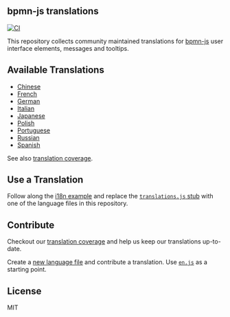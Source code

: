 ## bpmn-js translations

[![CI](https://github.com/bpmn-io/bpmn-js-i18n/actions/workflows/CI.yml/badge.svg)](https://github.com/bpmn-io/bpmn-js-i18n/actions/workflows/CI.yml)

This repository collects community maintained translations for [bpmn-js](https://github.com/bpmn-io/bpmn-js) user interface elements, messages and tooltips. 


## Available Translations

* [Chinese](./src/translations/zn.ts)
* [French](./src/translations/fr.ts)
* [German](./src/translations/de.ts)
* [Italian](./src/translations/it.ts)
* [Japanese](./src/translations/ja.ts)
* [Polish](./src/translations/pl.ts)
* [Portuguese](./src/translations/pt.ts)
* [Russian](./src/translations/ru.ts)
* [Spanish](./src/translations/es.ts)

See also [translation coverage](./docs/COVERAGE.md).


## Use a Translation

Follow along the [i18n example](https://github.com/bpmn-io/bpmn-js-examples/tree/master/i18n) and replace the [`translations.js` stub](https://github.com/bpmn-io/bpmn-js-examples/blob/main/i18n/src/customTranslate/translations.js) with one of the language files in this repository.


## Contribute

Checkout our [translation coverage](./docs/COVERAGE.md) and help us keep our translations up-to-date.

Create a [new language file](https://github.com/bpmn-io/bpmn-js-i18n/new/master/translations) and contribute a translation. Use [`en.js`](./src/translations/en.ts) as a starting point.


## License

MIT
